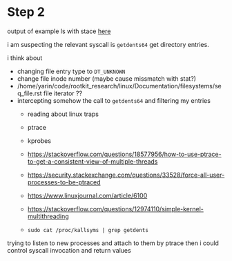 # Step 2
output of example ls with stace [here](./ls_strace.txt)

i am suspecting the relevant syscall is `getdents64` get directory entries.

i think about 

- changing file entry type to `DT_UNKNOWN`
- change file inode number (maybe cause missmatch with stat?)
- /home/yarin/code/rootkit_research/linux/Documentation/filesystems/seq_file.rst file iterator ??
- intercepting somehow the call to `getdents64` and filtering my entries
  - reading about linux traps
  - ptrace
  - kprobes

  - https://stackoverflow.com/questions/18577956/how-to-use-ptrace-to-get-a-consistent-view-of-multiple-threads
  - https://security.stackexchange.com/questions/33528/force-all-user-processes-to-be-ptraced
  - https://www.linuxjournal.com/article/6100
  - https://stackoverflow.com/questions/12974110/simple-kernel-multithreading
  - `sudo cat /proc/kallsyms | grep getdents`

trying to listen to new processes and attach to them by ptrace
then i could control syscall invocation and return values